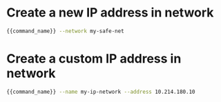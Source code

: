 # Create a new IP address in network

```bash
{{command_name}} --network my-safe-net
```

# Create a custom IP address in network

```bash
{{command_name}} --name my-ip-network --address 10.214.180.10
```